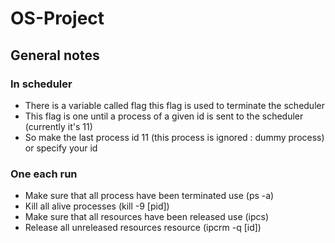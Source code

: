# OS-Project

## General notes
### In scheduler
* There is a variable called flag this flag is used to terminate the scheduler
* This flag is one until a process of a given id is sent to the scheduler (currently it's 11)
* So make the last process id 11 (this process is ignored : dummy process) or specify your id

### One each run
  * Make sure that all process have been terminated use (ps -a)
  * Kill all alive processes (kill -9 [pid])
  * Make sure that all resources have been released use (ipcs) 
  * Release all unreleased resources resource (ipcrm -q [id])